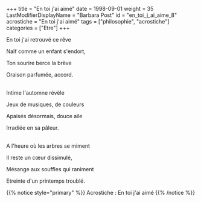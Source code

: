 +++
title = "En toi j'ai aimé"
date = 1998-09-01
weight = 35
LastModifierDisplayName = "Barbara Post"
id = "en_toi_j_ai_aime_8"
acrostiche = "En toi j'ai aimé"
tags = ["philosophie", "acrostiche"]
categories = ["Etre"]
+++

En toi j'ai retrouvé ce rêve

Naïf comme un enfant s'endort,

Ton sourire berce la brève

Oraison parfumée, accord.

 \
Intime l'automne révèle

Jeux de musiques, de couleurs

Apaisés désormais, douce aile

Irradiée en sa pâleur.

 \
A l'heure où les arbres se miment

Il reste un cœur dissimulé,

Mésange aux souffles qui raniment

Etreinte d'un printemps troublé.

{{% notice style="primary" %}}
Acrostiche : En toi j'ai aimé
{{% /notice %}}
